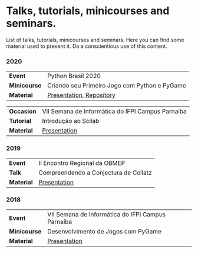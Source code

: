 # Talks, tutorials, minicourses and seminars.

List of talks, tutorials, minicourses and seminars. Here you can find some material used to present it. Do a conscientious use of this content. 

### 2020

|||
|-|-|
| **Event** | Python Brasil 2020 |
| **Minicourse** | Criando seu Primeiro Jogo com Python e PyGame |
| **Material** | [Presentation](presentations/2020-2020-criando-seu-primeiro-jogo-com-python-e-pygame.pdf), [Repository](https://github.com/jjpaulo2/tutorial-pygame-python-brasil-2020) |

|||
|-|-|
| **Occasion** | VII Semana de Informática do IFPI Campus Parnaíba |
| **Tutorial** | Introdução ao Scilab |
| **Material** | [Presentation](presentations/2020-introducao-ao-scilab.pdf) |

### 2019

|||
|-|-|
| **Event** | II Encontro Regional da OBMEP |
| **Talk** | Compreendendo a Conjectura de Collatz |
| **Material** | [Presentation](presentations/2019-compreendendo-a-conjectura-de-collatz.pdf) |

### 2018

|||
|-|-|
| **Event** | VII Semana de Informática do IFPI Campus Parnaíba |
| **Minicourse** | Desenvolvimento de Jogos com PyGame |
| **Material** | [Presentation](presentations/2018-desenvolvimento-de-jogos-com-pygame.pdf) |
